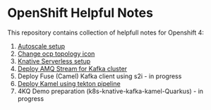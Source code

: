 # OpenShift Helpful Notes

This repository contains collection of helpfull notes for Openshift 4:

1. [Autoscale setup](https://github.com/erfinfeluzy/ocp4-notes/blob/master/autoscale-on-ocp-4.md)
2. [Change ocp topology icon](https://github.com/erfinfeluzy/ocp4-notes/blob/master/change-topology-icon.md)
3. [Knative Serverless setup](https://github.com/erfinfeluzy/ocp4-notes/blob/master/serverless-setup-knative.md)
4. [Deploy AMQ Stream for Kafka cluster](https://github.com/erfinfeluzy/ocp4-notes/blob/master/deploy-kafka-cluster.md)
5. Deploy Fuse (Camel) Kafka client using s2i - in progress
6. [Deploy Kamel using tekton pipeline](https://github.com/erfinfeluzy/ocp4-notes/blob/master/camel-k-deploy-using-tekton.md)
7. 4KQ Demo preparation (k8s-knative-kafka-kamel-Quarkus) - in progress
